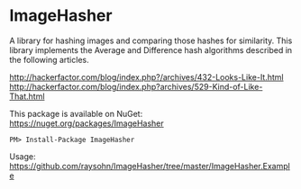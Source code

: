 ImageHasher
===========

A library for hashing images and comparing those hashes for similarity. This library implements the Average and Difference hash algorithms described in the following articles.

http://hackerfactor.com/blog/index.php?/archives/432-Looks-Like-It.html  
http://hackerfactor.com/blog/index.php?archives/529-Kind-of-Like-That.html

This package is available on NuGet: https://nuget.org/packages/ImageHasher

```
PM> Install-Package ImageHasher
```

Usage: https://github.com/raysohn/ImageHasher/tree/master/ImageHasher.Example
